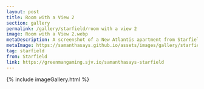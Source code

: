```yaml
---
layout: post
title: Room with a View 2
section: gallery
permalink: /gallery/starfield/room with a view 2
image: Room with a View 2.webp
metaDescription: A screenshot of a New Atlantis apartment from Starfield, taken by Samantha Says.
metaImage: https://samanthasays.github.io/assets/images/gallery/starfield/Room with a View 2.webp
tag: starfield
from: Starfield
link: https://greenmangaming.sjv.io/samanthasays-starfield
---
```

{% include imageGallery.html %}